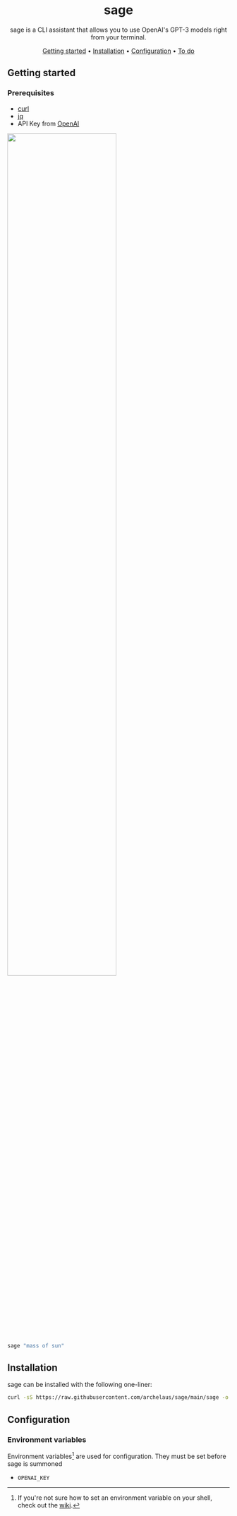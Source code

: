 <!-- markdownlint-configure-file {
  "MD013": {
    "code_blocks": false,
    "tables": false
  },
  "MD033": false,
  "MD041": false
} -->

<div align="center">

# sage

sage is a CLI assistant that allows you to use OpenAI's GPT-3 models right from your terminal.

[Getting started](#getting-started) •
[Installation](#installation) •
[Configuration](#configuration) •
[To do](#configuration)

</div>

## Getting started

### Prerequisites

* [curl](https://www.curl.se)
* [jq](https://stedolan.github.io/jq/)
* API Key from [OpenAI](https://beta.openai.com/account/api-keys)

<img src=tutorial.gif width=70% height=70%/>

```sh
sage "mass of sun"
```

## Installation

sage can be installed with the following one-liner:

```sh
curl -sS https://raw.githubusercontent.com/archelaus/sage/main/sage -o /usr/local/bin/sage
```
   
## Configuration

### Environment variables

Environment variables[^1] are used for configuration. They must be set before
sage is summoned

- `OPENAI_KEY`

[^1]: If you're not sure how to set an environment variable on your shell, check
out the [wiki](https://github.com/archelaus/sage/wiki/Setting-environment-variables-in-Linux).

